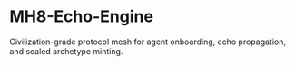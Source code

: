 # MH8-Echo-Engine
Civilization-grade protocol mesh for agent onboarding, echo propagation, and sealed archetype minting.
